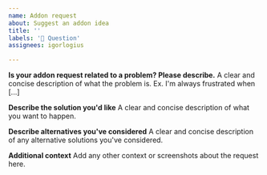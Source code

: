 ```yaml
---
name: Addon request
about: Suggest an addon idea 
title: ''
labels: '🛟 Question'
assignees: igorlogius

---
```


**Is your addon request related to a problem? Please describe.**
A clear and concise description of what the problem is. Ex. I'm always frustrated when [...]

**Describe the solution you'd like**
A clear and concise description of what you want to happen.

**Describe alternatives you've considered**
A clear and concise description of any alternative solutions you've considered.

**Additional context**
Add any other context or screenshots about the request here.

